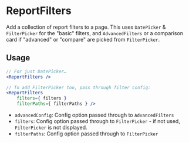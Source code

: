 ReportFilters
=============

Add a collection of report filters to a page. This uses `DatePicker` & `FilterPicker` for the "basic" filters, and `AdvancedFilters` or a comparison card if "advanced" or "compare" are picked from `FilterPicker`.

## Usage

```jsx
// For just DatePicker…
<ReportFilters />

// To add FilterPicker too, pass through filter config:
<ReportFilters
	filters={ filters }
	filterPaths={ filterPaths } />
```

- `advancedConfig`: Config option passed through to `AdvancedFilters`
- `filters`: Config option passed through to `FilterPicker` - if not used, `FilterPicker` is not displayed.
- `filterPaths`: Config option passed through to `FilterPicker`
